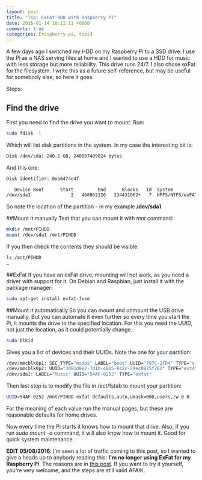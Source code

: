 ```yaml
---
layout: post
title: "Tip: ExFat HDD with Raspberry Pi"
date: 2015-01-14 10:11:11 +0000
comments: true
categories: [raspberry pi, tips]
---
```


A few days ago I switched my HDD on my Raspberry Pi to a SSD drive. I use the Pi as a NAS serving files at home and I wanted to use a HDD for music with less storage but more reliability. This drive runs 24/7. I also chose exFat for the filesystem. I write this as a future self-reference, but may be useful for somebody else, so here it goes.

<!-- more -->

Steps:
## Find the drive
First you need to find the drive you want to mount. Run:
```bash
sudo fdisk -l
```

Which will list disk partitions in the system. In my case the interesting bit is:
```bash
Disk /dev/sda: 240.1 GB, 240057409024 bytes
```
And this one:

```bash
Disk identifier: 0xb6474e4f

   Device Boot      Start         End      Blocks   Id  System
/dev/sda1               2   468862126   234431062+   7  HPFS/NTFS/exFAT
```

So note the location of the partition - in my example **/dev/sda1**.

##Mount it manually
Test that you can mount it with *mnt* command:
```bash
mkdir /mnt/PIHDD
mount /dev/sda1 /mnt/PIHDD
```
If you then check the contents they should be visible:
```bash
ls /mnt/PIHDD
…
```

##ExFat
If you have an exFat drive, mounting will not work, as you need a driver with support for it. On Debian and Raspbian, just install it with the package manager:
```bash
sudo apt-get install exfat-fuse
```
##Mount it automatically
So you can mount and unmount the USB drive manually. But you can automate it even further so every time you start the Pi, it mounts the drive to the specified location. For this you need the UUID, not just the location, as it could potentially change.
```bash
sudo blkid
```
Gives you a list of devices and their UUIDs. Note the one for your partition:
```bash
/dev/mmcblk0p1: SEC_TYPE="msdos" LABEL="boot" UUID="787C-2FD4" TYPE="vfat"
/dev/mmcblk0p2: UUID="3d81d9e2-7d1b-4015-8c2c-29ec0875f762" TYPE="ext4"
/dev/sda1: LABEL="Music" UUID="54AF-0252" TYPE="exfat"
```
Then last step is to modify the file in /ect/fstab to mount your  partition:
```bash
UUID=54AF-0252 /mnt/PIHDD exfat defaults,auto,umask=000,users,rw 0 0
```

For the meaning of each value run the manual pages, but these are reasonable defaults for home drives.

Now every time the Pi starts it knows how to mount that drive. Also, if you run *sudo mount -a* command, it will also know how to mount it. Good for quick system maintenance.

**EDIT 05/08/2016**:
I'm seen a lot of traffic coming to this post, so I wanted to give a heads up to anybody reading this:
**I'm no longer using ExFat for my Raspberry Pi**. The reasons are in [this post][new-reference].
If you want to try it yourself, you're very welcome, and the steps are still valid AFAIK.

[new-reference]: {{site.url}}/blog/2015/04/14/exfat-with-raspberry-pi-continued/
